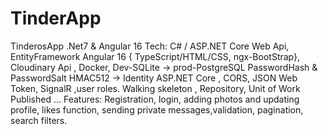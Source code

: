 # TinderApp
 TinderosApp .Net7 & Angular 16
Tech: C# / ASP.NET Core Web Api, EntityFramework
Angular 16 { TypeScript/HTML/CSS, ngx-BootStrap}, Cloudinary Api , Docker, Dev-SQLite -> prod-PostgreSQL 
PasswordHash & PasswordSalt HMAC512 -> Identity ASP.NET Core , CORS, JSON Web Token, SignalR ,user roles.
Walking skeleton , Repository, Unit of Work 
Published ...
Features: Registration, login, adding photos and updating profile, likes function, sending private messages,validation, pagination, search filters.
